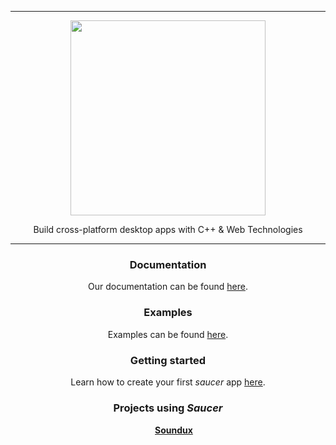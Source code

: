 <hr>

<div align="center"> 
    <img src="https://raw.githubusercontent.com/saucer/saucer.github.io/master/assets/logo.png" height=312/>
</div>

<p align="center"> 
    Build cross-platform desktop apps with C++ & Web Technologies 
</p>

---

<div align="center"> 
    
### Documentation
Our documentation can be found [here](https://saucer.github.io/).

### Examples
Examples can be found [here](https://github.com/saucer/saucer/tree/dev/examples).

### Getting started
Learn how to create your first _saucer_ app [here](https://saucer.github.io/getting-started/your-first-app/).

### Projects using _Saucer_
<img src="https://avatars.githubusercontent.com/u/74979035?s=200&v=4" width=15/> <b>[Soundux](https://github.com/Soundux)</b>

</div> 